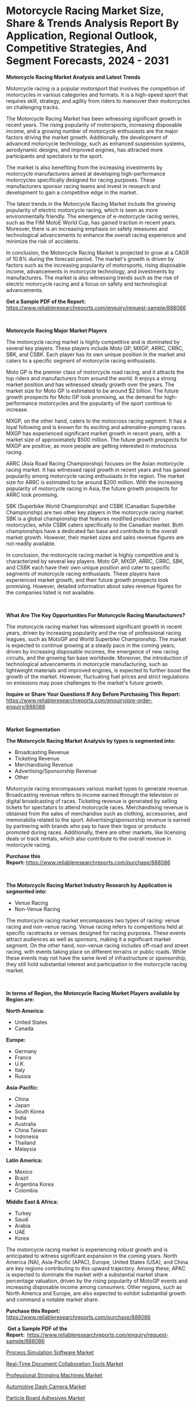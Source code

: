 <p><h1>Motorcycle Racing Market Size, Share & Trends Analysis Report By Application, Regional Outlook, Competitive Strategies, And Segment Forecasts, 2024 - 2031</h1></p><p><strong>Motorcycle Racing Market Analysis and Latest Trends</strong></p>
<p><p>Motorcycle racing is a popular motorsport that involves the competition of motorcycles in various categories and formats. It is a high-speed sport that requires skill, strategy, and agility from riders to maneuver their motorcycles on challenging tracks.</p><p>The Motorcycle Racing Market has been witnessing significant growth in recent years. The rising popularity of motorsports, increasing disposable income, and a growing number of motorcycle enthusiasts are the major factors driving the market growth. Additionally, the development of advanced motorcycle technology, such as enhanced suspension systems, aerodynamic designs, and improved engines, has attracted more participants and spectators to the sport.</p><p>The market is also benefiting from the increasing investments by motorcycle manufacturers aimed at developing high-performance motorcycles specifically designed for racing purposes. These manufacturers sponsor racing teams and invest in research and development to gain a competitive edge in the market.</p><p>The latest trends in the Motorcycle Racing Market include the growing popularity of electric motorcycle racing, which is seen as more environmentally friendly. The emergence of e-motorcycle racing series, such as the FIM MotoE World Cup, has gained traction in recent years. Moreover, there is an increasing emphasis on safety measures and technological advancements to enhance the overall racing experience and minimize the risk of accidents.</p><p>In conclusion, the Motorcycle Racing Market is projected to grow at a CAGR of 10.8% during the forecast period. The market's growth is driven by factors such as the increasing popularity of motorsports, rising disposable income, advancements in motorcycle technology, and investments by manufacturers. The market is also witnessing trends such as the rise of electric motorcycle racing and a focus on safety and technological advancements.</p></p>
<p><strong>Get a Sample PDF of the Report:&nbsp;</strong> <a href="https://www.reliableresearchreports.com/enquiry/request-sample/888086">https://www.reliableresearchreports.com/enquiry/request-sample/888086</a></p>
<p>&nbsp;</p>
<p><strong>Motorcycle Racing Major Market Players</strong></p>
<p><p>The motorcycle racing market is highly competitive and is dominated by several key players. These players include Moto GP, MXGP, ARRC, CRRC, SBK, and CSBK. Each player has its own unique position in the market and caters to a specific segment of motorcycle racing enthusiasts.</p><p>Moto GP is the premier class of motorcycle road racing, and it attracts the top riders and manufacturers from around the world. It enjoys a strong market position and has witnessed steady growth over the years. The market size for Moto GP is estimated to be around $2 billion. The future growth prospects for Moto GP look promising, as the demand for high-performance motorcycles and the popularity of the sport continue to increase.</p><p>MXGP, on the other hand, caters to the motocross racing segment. It has a loyal following and is known for its exciting and adrenaline-pumping races. MXGP has experienced significant market growth in recent years, with a market size of approximately $500 million. The future growth prospects for MXGP are positive, as more people are getting interested in motocross racing.</p><p>ARRC (Asia Road Racing Championship) focuses on the Asian motorcycle racing market. It has witnessed rapid growth in recent years and has gained popularity among motorcycle racing enthusiasts in the region. The market size for ARRC is estimated to be around $200 million. With the increasing popularity of motorcycle racing in Asia, the future growth prospects for ARRC look promising.</p><p>SBK (Superbike World Championship) and CSBK (Canadian Superbike Championship) are two other key players in the motorcycle racing market. SBK is a global championship that features modified production motorcycles, while CSBK caters specifically to the Canadian market. Both championships have a dedicated fan base and contribute to the overall market growth. However, their market sizes and sales revenue figures are not readily available.</p><p>In conclusion, the motorcycle racing market is highly competitive and is characterized by several key players. Moto GP, MXGP, ARRC, CRRC, SBK, and CSBK each have their own unique position and cater to specific segments of motorcycle racing enthusiasts. These players have experienced market growth, and their future growth prospects look promising. However, detailed information about sales revenue figures for the companies listed is not available.</p></p>
<p>&nbsp;</p>
<p><strong>What Are The Key Opportunities For Motorcycle Racing Manufacturers?</strong></p>
<p><p>The motorcycle racing market has witnessed significant growth in recent years, driven by increasing popularity and the rise of professional racing leagues, such as MotoGP and World Superbike Championship. The market is expected to continue growing at a steady pace in the coming years, driven by increasing disposable incomes, the emergence of new racing circuits, and the growing fan base worldwide. Moreover, the introduction of technological advancements in motorcycle manufacturing, such as lightweight materials and improved engines, is expected to further boost the growth of the market. However, fluctuating fuel prices and strict regulations on emissions may pose challenges to the market's future growth.</p></p>
<p><strong>Inquire or Share Your Questions If Any Before Purchasing This Report:</strong> <a href="https://www.reliableresearchreports.com/enquiry/pre-order-enquiry/888086">https://www.reliableresearchreports.com/enquiry/pre-order-enquiry/888086</a></p>
<p>&nbsp;</p>
<p><strong>Market Segmentation</strong></p>
<p><strong>The Motorcycle Racing Market Analysis by types is segmented into:</strong></p>
<p><ul><li>Broadcasting Revenue</li><li>Ticketing Revenue</li><li>Merchandising Revenue</li><li>Advertising/Sponsorship Revenue</li><li>Other</li></ul></p>
<p><p>Motorcycle racing encompasses various market types to generate revenue. Broadcasting revenue refers to income earned through the television or digital broadcasting of races. Ticketing revenue is generated by selling tickets for spectators to attend motorcycle races. Merchandising revenue is obtained from the sales of merchandise such as clothing, accessories, and memorabilia related to the sport. Advertising/sponsorship revenue is earned by partnering with brands who pay to have their logos or products promoted during races. Additionally, there are other markets, like licensing deals or track rentals, which also contribute to the overall revenue in motorcycle racing.</p></p>
<p><strong>Purchase this Report:&nbsp;</strong><a href="https://www.reliableresearchreports.com/purchase/888086">https://www.reliableresearchreports.com/purchase/888086</a></p>
<p>&nbsp;</p>
<p><strong>The Motorcycle Racing Market Industry Research by Application is segmented into:</strong></p>
<p><ul><li>Venue Racing</li><li>Non-Venue Racing</li></ul></p>
<p><p>The motorcycle racing market encompasses two types of racing: venue racing and non-venue racing. Venue racing refers to competitions held at specific racetracks or venues designed for racing purposes. These events attract audiences as well as sponsors, making it a significant market segment. On the other hand, non-venue racing includes off-road and street racing, with events taking place on different terrains or public roads. While these events may not have the same level of infrastructure or sponsorship, they still hold substantial interest and participation in the motorcycle racing market.</p></p>
<p>&nbsp;</p>
<p><strong>In terms of Region, the Motorcycle Racing Market Players available by Region are:</strong></p>
<p>
    <p> <strong> North America: </strong>
        <ul>
            <li>United States</li>
            <li>Canada</li>
        </ul>
        </p> 
    <p> <strong> Europe: </strong>
        <ul>
            <li>Germany</li>
            <li>France</li>
            <li>U.K.</li>
            <li>Italy</li>
            <li>Russia</li>
        </ul>
        </p> 
    <p> <strong> Asia-Pacific: </strong>
        <ul>
            <li>China</li>
            <li>Japan</li>
            <li>South Korea</li>
            <li>India</li>
            <li>Australia</li>
            <li>China Taiwan</li>
            <li>Indonesia</li>
            <li>Thailand</li>
            <li>Malaysia</li>
        </ul>
        </p> 
    <p> <strong> Latin America: </strong>
        <ul>
            <li>Mexico</li>
            <li>Brazil</li>
            <li>Argentina Korea</li>
            <li>Colombia</li>
        </ul>
        </p> 
    <p> <strong> Middle East & Africa: </strong>
        <ul>
            <li>Turkey</li>
            <li>Saudi</li>
            <li>Arabia</li>
            <li>UAE</li>
            <li>Korea</li>
        </ul>
    </p>
    </p>
<p><p>The motorcycle racing market is experiencing robust growth and is anticipated to witness significant expansion in the coming years. North America (NA), Asia-Pacific (APAC), Europe, United States (USA), and China are key regions contributing to this upward trajectory. Among these, APAC is expected to dominate the market with a substantial market share percentage valuation, driven by the rising popularity of MotoGP events and increasing disposable income among consumers. Other regions, such as North America and Europe, are also expected to exhibit substantial growth and command a notable market share.</p></p>
<p><strong>Purchase this Report: </strong><a href="https://www.reliableresearchreports.com/purchase/888086">https://www.reliableresearchreports.com/purchase/888086</a></p>
<p>&nbsp;<strong>Get a Sample PDF of the Report:&nbsp;&nbsp;</strong><a href="https://www.reliableresearchreports.com/enquiry/request-sample/888086">https://www.reliableresearchreports.com/enquiry/request-sample/888086</a></p>
<p><strong></strong></p>
<p><p><a href="https://github.com/irfadac/Market-Research-Report-List-1/blob/main/process-simulation-software-market.md">Process Simulation Software Market</a></p><p><a href="https://www.linkedin.com/pulse/real-time-document-collaboration-tools-market-research-report-3nlue?trackingId=wFuqJV6XR4SSolKADBrknw%3D%3D">Real-Time Document Collaboration Tools Market</a></p><p><a href="https://medium.com/@margaretlee84/professional-stringing-machines-market-size-cagr-trends-2024-2030-9d8aaef5c6d0">Professional Stringing Machines Market</a></p><p><a href="https://github.com/juniordelafrance/Market-Research-Report-List-1/blob/main/automotive-dash-camera-market.md">Automotive Dash Camera Market</a></p><p><a href="https://medium.com/@margaretlee84/particle-board-adhesives-market-report-reveals-the-latest-trends-and-growth-opportunities-of-this-d1da2cc63739">Particle Board Adhesives Market</a></p></p>